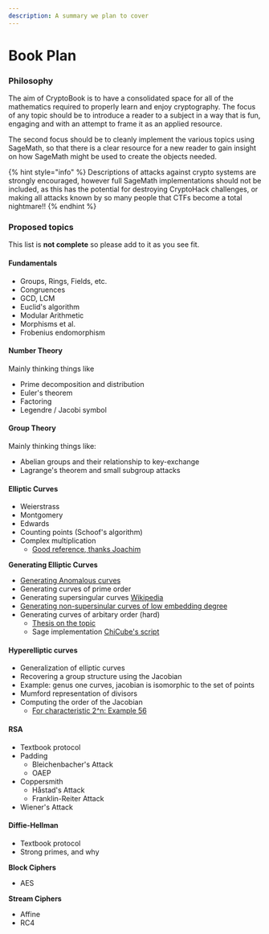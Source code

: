 ```yaml
---
description: A summary we plan to cover
---
```


# Book Plan

### Philosophy

The aim of CryptoBook is to have a consolidated space for all of the mathematics required to properly learn and enjoy cryptography. The focus of any topic should be to introduce a reader to a subject in a way that is fun, engaging and with an attempt to frame it as an applied resource.

The second focus should be to cleanly implement the various topics using SageMath, so that there is a clear resource for a new reader to gain insight on how SageMath might be used to create the objects needed.

{% hint style="info" %}
Descriptions of attacks against crypto systems are strongly encouraged, however full SageMath implementations should not be included, as this has the potential for destroying CryptoHack challenges, or making all attacks known by so many people that CTFs become a total nightmare!! 
{% endhint %}

### Proposed topics

This list is **not complete** so please add to it as you see fit.

#### Fundamentals

* Groups, Rings, Fields, etc.
* Congruences
* GCD, LCM
* Euclid's algorithm
* Modular Arithmetic
* Morphisms et al. 
* Frobenius endomorphism

#### Number Theory

Mainly thinking things like

* Prime decomposition and distribution
* Euler's theorem
* Factoring
* Legendre / Jacobi symbol

#### Group Theory

Mainly thinking things like:

* Abelian groups and their relationship to key-exchange
* Lagrange's theorem and small subgroup attacks

#### Elliptic Curves

* Weierstrass
* Montgomery
* Edwards
* Counting points \(Schoof's algorithm\)
* Complex multiplication
  * [Good reference, thanks Joachim](https://crypto.stanford.edu/pbc/thesis.pdf)

**Generating Elliptic Curves**

* [Generating Anomalous curves](http://www.monnerat.info/publications/anomalous.pdf)
* Generating curves of prime order
* Generating supersingular curves [Wikipedia](https://en.wikipedia.org/wiki/Supersingular_elliptic_curve#Examples)
* [Generating non-supersinular curves of low embedding degree](https://eprint.iacr.org/2004/058.pdf)
* Generating curves of arbitary order \(hard\)
  * [Thesis on the topic](https://www.math.leidenuniv.nl/scripties/Broker.pdf)
  * Sage implementation [ChiCube's script](https://gist.github.com/ChiCubed/0977601c9ce88eda03b9d2576231192e)

#### Hyperelliptic curves

* Generalization of elliptic curves
* Recovering a group structure using the Jacobian
* Example: genus one curves, jacobian is isomorphic to the set of points
* Mumford representation of divisors
* Computing the order of the Jacobian
  * [For characteristic 2^n: Example 56](https://www.math.uwaterloo.ca/~ajmeneze/publications/hyperelliptic.pdf)

#### RSA

* Textbook protocol
* Padding
  * Bleichenbacher's Attack
  * OAEP
* Coppersmith
  * Håstad's Attack
  * Franklin-Reiter Attack
* Wiener's Attack



#### Diffie-Hellman

* Textbook protocol
* Strong primes, and why



**Block Ciphers**

* AES



**Stream Ciphers**

* Affine
* RC4



